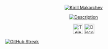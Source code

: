 

<div class="Box-body p-4">
<article class="markdown-body entry-content container-lg f5" itemprop="text"><p align="center" dir="auto">

<p align="center" dir="auto">
  <a href="https://github.com/IkRyaS">
    <img src="https://readme-typing-svg.demolab.com?font=Fira+Code&weight=500&size=32&pause=1000&color=009581&center=true&vCenter=true&random=false&width=435&lines=Kirill+Makarchev" alt="Kirill Makarchev" style="max-width: 100%;">
  </a>
</p>


<p align="center" dir="auto">
  <a href="https://git.io/typing-svg"><img src="https://readme-typing-svg.demolab.com?font=Fira+Code&weight=500&size=24&pause=1000&color=009581&center=true&vCenter=true&random=false&width=435&lines=4+years+of+active+study+of+programming;Always+strive+for+more+by+learning+something+new" alt="Description" />
  </a>
</p>

<p align="center" dir="auto">
  <a href="https://t.me/kirulloffix"><img width="32px" alt="Telegram" title="Telegram" src="https://smoservice.media/upload/iblock/cac/cac73cd1e4432c15ac1dec4f9a6ec92b.png" style="max-width: 100%;"></a>
  <a href="https://discordapp.com/users/577110888595849216/"><img width="32px" alt="Discord" title="Discord" src="https://e7.pngegg.com/pngimages/774/116/png-clipart-computer-icons-discord-logo-smiley-emoticon-smiley-miscellaneous-blue-thumbnail.png" style="max-width: 100%;"></a>
</p>

</article>
</div>


[![GitHub Streak](https://streak-stats.demolab.com?user=IkRyaS&theme=apprentice&border_radius=5&card_width=500)](https://git.io/streak-stats)









<!--

colorText = 009581FF

Description:
4 years of active study of programming
Always strive for more by learning something new



https://github.com/DenverCoder1
https://shields.io/
https://habr.com/ru/articles/649363/

https://docs.github.com/ru/authentication/keeping-your-account-and-data-secure/about-anonymized-urls
-->

